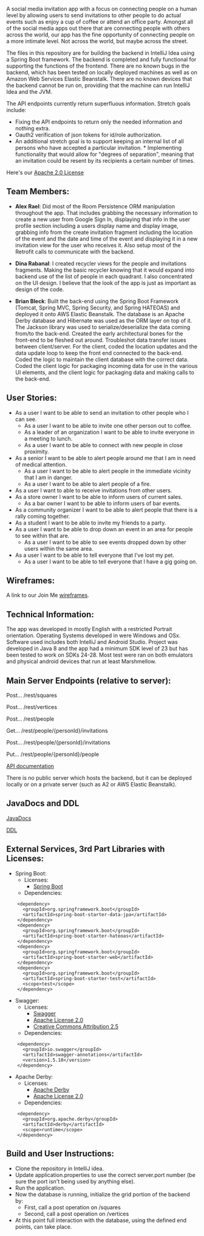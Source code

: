 A social media invitation app with a focus on connecting people on a human level by allowing users 
to send invitations to other people to do actual events such as enjoy a cup of coffee or attend an office party.
Amongst all of the social media apps out there that are connecting people with others across the world,
our app has the fine opportunity of connecting people on a more intimate level. Not across the world,
but maybe across the street. 

The files in this repository are for building the backend in IntelliJ Idea using a Spring Boot framework. The backend is completed and fully functional for supporting the functions of the frontend.  There are no known bugs in the backend, which has been tested on locally deployed machines as well as on Amazon Web Services Elastic Beanstalk. There are no known devices that the backend cannot be run on, providing that the machine can run IntelliJ Idea and the JVM. 

The API endpoints currently return superfluous information. Stretch goals include:
* Fixing the API endpoints to return only the needed information and nothing extra. 
* Oauth2 verification of json tokens for id/role authorization.
* An additional stretch goal is to support keeping an internal list of all persons who have accepted a particular invitation. * Implementing functionality that would allow for "degrees of separation", meaning that an invitation could be resent by its recipients a certain number of times.

Here's our [Apache 2.0 License](https://github.com/ProjectLocus/JoinMe/blob/master/LICENSE)

## Team Members:
* **Alex Rael**:
Did most of the Room Persistence ORM manipulation throughout the app. That includes grabbing the necessary
information to create a new user from Google Sign In, displaying that info in the user profile section including a users
display name and display image, grabbing info from the create invitation fragment including the location of the event and the
date and time of the event and displaying it in a new invitation view for the user who receives it. Also setup most of the Retrofit calls to communicate with the backend.

* **Dina Rabanal**:
I created recycler views for the people and invitations fragments. Making the basic recycler knowing
that it would expand into backend use of the list of people in each quadrant. I also concentrated on the UI design.
I believe that the look of the app is just as important as design of the code.

* **Brian Bleck**:
Built the back-end using the Spring Boot Framework (Tomcat, Spring MVC, Spring Security, and Spring HATEOAS) and deployed it onto AWS Elastic Beanstalk. The database is an Apache Derby database and Hibernate was used as the ORM layer on top of it. The Jackson library was used to serialize/deserialize the data coming from/to the back-end. Created the early architectural bones for the front-end to be fleshed out around. Troubleshot data transfer issues between client/server. For the client, coded the location updates and the data update loop to keep the front end connected to the back-end. Coded the logic to maintain the client database with the correct data. Coded the client logic for packaging incoming data for use in the various UI elements, and the client logic for packaging data and making calls to the back-end. 

## User Stories:
* As a user I want to be able to send an invitation to other people who I can see.
  * As a user I want to be able to invite one other person out to coffee.
  * As a leader of an organization I want to be able to invite everyone in a meeting to lunch.
  * As a user I want to be able to connect with new people in close proximity.
* As a senior I want to be able to alert people around me that I am in need of medical attention.
  * As a user I want to be able to alert people in the immediate vicinity that I am in danger.
  * As a user I want to be able to alert people of a fire.
* As a user I want to able to receive invitations from other users.
* As a store owner I want to be able to inform users of current sales.
  * As a bar owner I want to be able to inform users of bar events.
* As a community organizer I want to be able to alert people that there is a rally coming together.
* As a student I want to be able to invite my friends to a party.
* As a user I want to be able to drop down an event in an area for people to see within that are.
  * As a user I want to be able to see events dropped down by other users within the same area.
* As a user I want to be able to tell everyone that I've lost my pet.
  * As a user I want to be able to tell everyone that I have a gig going on.

## Wireframes:
A link to our Join Me [wireframes](https://xd.adobe.com/view/d6ac88a3-27a0-472c-4504-44abbed3cf8b-a09d/).

## Technical Information:
The app was developed in mostly English with a restricted Portrait orientation. Operating Systems
developed in were Windows and OSx. Software used includes both IntelliJ and Android Studio. Project
was developed in Java 8 and the app had a minimum SDK level of 23 but has been tested to work on
SDKs 24-28. Most test were ran on both emulators and physical android devices that run at least
Marshmellow.

## Main Server Endpoints (relative to server):

Post... /rest/squares

Post... /rest/vertices

Post... /rest/people

Get... /rest/people/{personId}/invitations

Post... /rest/people/{personId}/invitations

Put... /rest/people/{personId}/people

[API documentation](https://github.com/ProjectLocus/join_me_backend/raw/master/docs/rest/api.md)

There is no public server which hosts the backend, but it can be deployed locally or on a private server (such as A2 or AWS Elastic Beanstalk).

## JavaDocs and DDL
[JavaDocs](https://github.com/ProjectLocus/join_me_backend/tree/master/javadocs)

[DDL](https://github.com/ProjectLocus/join_me_backend/blob/master/create.sql)

## External Services, 3rd Part Libraries with Licenses:
* Spring Boot:
  * Licenses:
      * [Spring Boot](https://pivotal.io/legal)
  * Dependencies:
```
    <dependency>
      <groupId>org.springframework.boot</groupId>
      <artifactId>spring-boot-starter-data-jpa</artifactId>
    </dependency>  
    <dependency>
      <groupId>org.springframework.boot</groupId>
      <artifactId>spring-boot-starter-hateoas</artifactId>
    </dependency>
    <dependency>
      <groupId>org.springframework.boot</groupId>
      <artifactId>spring-boot-starter-web</artifactId>
    </dependency>
    <dependency>
      <groupId>org.springframework.boot</groupId>
      <artifactId>spring-boot-starter-test</artifactId>
      <scope>test</scope>
    </dependency>
```

* Swagger:
  * Licenses:
    * [Swagger](https://swagger.io/license/)
    * [Apache License 2.0](http://www.apache.org/licenses/LICENSE-2.0)
    * [Creative Commons Attribution 2.5](https://creativecommons.org/licenses/by/2.5/)
  * Dependencies:
``` 
    <dependency>
      <groupId>io.swagger</groupId>
      <artifactId>swagger-annotations</artifactId>
      <version>1.5.18</version>
    </dependency>
```

* Apache Derby:
  * Licenses: 
    * [Apache Derby](https://db.apache.org/derby/manuals/index.html)
    * [Apache License 2.0](http://www.apache.org/licenses/)
  * Dependencies:
```
    <dependency>
      <groupId>org.apache.derby</groupId>
      <artifactId>derby</artifactId>
      <scope>runtime</scope>
    </dependency>
```

## Build and User Instructions:
* Clone the repository in IntelliJ idea.
* Update application.properties to use the correct server.port number (be sure the port isn't being used by anything else).
* Run the application.
* Now the database is running, initialize the grid portion of the backend by:
   * First, call a post operation on /squares
   * Second, call a post operation on /vertices
* At this point full interaction with the database, using the defined end points, can take place.
